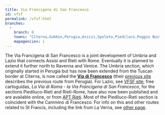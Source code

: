 ```yaml
---
title: Via Francigena di San Francesco
id: vfsf
permalink: /vfsf.html
branches:
  -
    branch: 0
    towns: "Citerna,Gubbio,Perugia,Assisi,Spoleto,Piediluco,Poggio Bustone,Rieti,Roma"
    mapagencies: i
---
```


The Via Francigena di San Francesco is a joint development of Umbria and Lazio that connects Assisi and Rieti with Rome. Eventually it is planned to extend it further north to Ravenna and Venice. The Umbria section, which originally started in Perugia but has now been extended from the Tuscan border at Citerna, is now called the [**Via di Francesco**][0] (their [previous site][1] describes the previous route from Perugia). For Lazio, see [VFSF site][2]; free cartoguidas, _La Via di Roma - la Via Francigena di San Francesco_, for the sections Piediluco-Rieti and Rieti-Rome, have also now been published and are available online, or from [APT Rieti][3]. Most of the Piediluco-Rieti section is coincident with the Cammino di Francesco. For info on this and other routes related to St Francis, including the link from La Verna, see [other page][4].

[0]: http://www.viadifrancesco.it/
[1]: http://www.regioneumbria.eu/Default.aspx?IdCont=275341&IdNodoA=373
[2]: http://www.viafrancigenadisanfrancesco.com/
[3]: http://www.apt.rieti.it/
[4]: francis.html